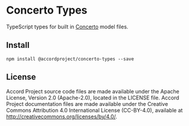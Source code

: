 # Concerto Types
TypeScript types for built in [Concerto](https://github.com/accordproject/concerto/) model files.

## Install

```
npm install @accordproject/concerto-types --save
```

## License <a name="license"></a>
Accord Project source code files are made available under the Apache License, Version 2.0 (Apache-2.0), located in the LICENSE file. Accord Project documentation files are made available under the Creative Commons Attribution 4.0 International License (CC-BY-4.0), available at http://creativecommons.org/licenses/by/4.0/.

